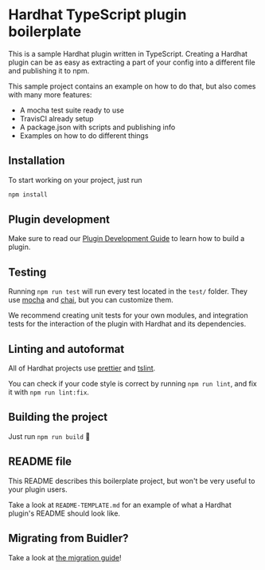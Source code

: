 # Hardhat TypeScript plugin boilerplate

This is a sample Hardhat plugin written in TypeScript. Creating a Hardhat plugin
can be as easy as extracting a part of your config into a different file and
publishing it to npm.

This sample project contains an example on how to do that, but also comes with
many more features:

- A mocha test suite ready to use
- TravisCI already setup
- A package.json with scripts and publishing info
- Examples on how to do different things

## Installation

To start working on your project, just run

```bash
npm install
```

## Plugin development

Make sure to read our [Plugin Development Guide](https://hardhat.org/advanced/building-plugins.html) to learn how to build a plugin.

## Testing

Running `npm run test` will run every test located in the `test/` folder. They
use [mocha](https://mochajs.org) and [chai](https://www.chaijs.com/),
but you can customize them.

We recommend creating unit tests for your own modules, and integration tests for
the interaction of the plugin with Hardhat and its dependencies.

## Linting and autoformat

All of Hardhat projects use [prettier](https://prettier.io/) and
[tslint](https://palantir.github.io/tslint/).

You can check if your code style is correct by running `npm run lint`, and fix
it with `npm run lint:fix`.

## Building the project

Just run `npm run build` ️👷

## README file

This README describes this boilerplate project, but won't be very useful to your
plugin users.

Take a look at `README-TEMPLATE.md` for an example of what a Hardhat plugin's
README should look like.

## Migrating from Buidler?

Take a look at [the migration guide](MIGRATION.md)!
